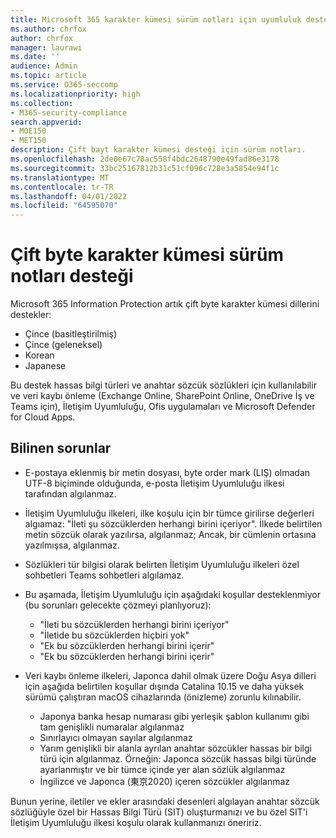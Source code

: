 ```yaml
---
title: Microsoft 365 karakter kümesi sürüm notları için uyumluluk desteği
ms.author: chrfox
author: chrfox
manager: laurawi
ms.date: ''
audience: Admin
ms.topic: article
ms.service: O365-seccomp
ms.localizationpriority: high
ms.collection:
- M365-security-compliance
search.appverid:
- MOE150
- MET150
description: Çift bayt karakter kümesi desteği için sürüm notları.
ms.openlocfilehash: 2de0e67c78ac558f4bdc2648790e49fad86e3178
ms.sourcegitcommit: 33bc25167812b31c51cf096c728e3a5854e94f1c
ms.translationtype: MT
ms.contentlocale: tr-TR
ms.lasthandoff: 04/01/2022
ms.locfileid: "64595070"
---
```

# <a name="support-for-double-byte-character-set-release-notes"></a>Çift byte karakter kümesi sürüm notları desteği

 Microsoft 365 Information Protection artık çift byte karakter kümesi dillerini destekler:

- Çince (basitleştirilmiş)
- Çince (geleneksel)
- Korean
- Japanese

Bu destek hassas bilgi türleri ve anahtar sözcük sözlükleri için kullanılabilir ve veri kaybı önleme (Exchange Online, SharePoint Online, OneDrive İş ve Teams için), İletişim Uyumluluğu, Ofis uygulamaları ve Microsoft Defender for Cloud Apps.

## <a name="known-issues"></a>Bilinen sorunlar

- E-postaya eklenmiş bir metin dosyası, byte order mark (LIŞ) olmadan UTF-8 biçiminde olduğunda, e-posta İletişim Uyumluluğu ilkesi tarafından algılanmaz.

- İletişim Uyumluluğu ilkeleri, ilke koşulu için bir tümce girilirse değerleri algıamaz: "İleti şu sözcüklerden herhangi birini içeriyor". İlkede belirtilen metin sözcük olarak yazılırsa, algılanmaz; Ancak, bir cümlenin ortasına yazılmışsa, algılanmaz.

- Sözlükleri tür bilgisi olarak belirten İletişim Uyumluluğu ilkeleri özel sohbetleri Teams sohbetleri algılamaz.

- Bu aşamada, İletişim Uyumluluğu için aşağıdaki koşullar desteklenmiyor (bu sorunları gelecekte çözmeyi planlıyoruz): 
  - "İleti bu sözcüklerden herhangi birini içeriyor"
  - "İletide bu sözcüklerden hiçbiri yok"
  - "Ek bu sözcüklerden herhangi birini içerir"
  - "Ek bu sözcüklerden herhangi birini içerir"

- Veri kaybı önleme ilkeleri, Japonca dahil olmak üzere Doğu Asya dilleri için aşağıda belirtilen koşullar dışında Catalina 10.15 ve daha yüksek sürümü çalıştıran macOS cihazlarında (önizleme) zorunlu kılınabilir.
  - Japonya banka hesap numarası gibi yerleşik şablon kullanımı gibi tam genişlikli numaralar algılanmaz
  - Sınırlayıcı olmayan sayılar algılanmaz
  - Yarım genişlikli bir alanla ayrılan anahtar sözcükler hassas bir bilgi türü için algılanmaz. Örneğin: Japonca sözcük hassas bilgi türünde ayarlanmıştır ve bir tümce içinde yer alan sözlük algılanmaz
  - İngilizce ve Japonca (東京2020) içeren sözcükler algılanmaz

Bunun yerine, iletiler ve ekler arasındaki desenleri algılayan anahtar sözcük sözlüğüyle özel bir Hassas Bilgi Türü (SIT) oluşturmanızı ve bu özel SIT'i İletişim Uyumluluğu ilkesi koşulu olarak kullanmanızı öneririz.
